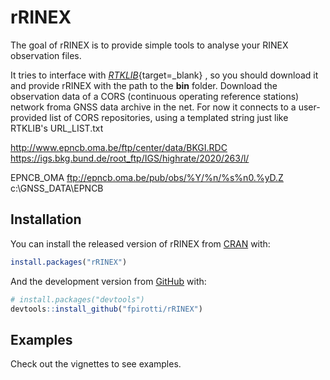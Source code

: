 
# rRINEX

<!-- badges: start -->
<!-- badges: end -->

The goal of rRINEX is to provide simple tools to analyse your RINEX observation files.    

It tries to interface with [*RTKLIB*](http://www.rtklib.com){target=_blank}
, so you should download it and provide rRINEX with the path to the **bin** folder. 
Download the observation data of a CORS (continuous operating reference stations) network froma GNSS data archive in the net. For now it connects to a user-provided list of CORS repositories, using a templated string just like RTKLIB's URL_LIST.txt

http://www.epncb.oma.be/ftp/center/data/BKGI.RDC
https://igs.bkg.bund.de/root_ftp/IGS/highrate/2020/263/l/

EPNCB_OMA      ftp://epncb.oma.be/pub/obs/%Y/%n/%s%n0.%yD.Z                     c:\GNSS_DATA\EPNCB

## Installation    

You can install the released version of rRINEX from [CRAN](https://CRAN.R-project.org) with:

``` r
install.packages("rRINEX")
```

And the development version from [GitHub](https://github.com/) with:

``` r
# install.packages("devtools")
devtools::install_github("fpirotti/rRINEX")
```

## Examples

Check out the vignettes to see examples.
